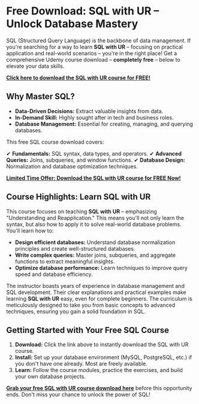 # Free Download: SQL with UR – Unlock Database Mastery

SQL (Structured Query Language) is the backbone of data management. If you're searching for a way to learn **SQL with UR** – focusing on practical application and real-world scenarios – you're in the right place! Get a comprehensive Udemy course download – **completely free** – below to elevate your data skills.

[**Click here to download the SQL with UR course for FREE!**](https://udemywork.com/sql-with-ur)

## Why Master SQL?

*   **Data-Driven Decisions:** Extract valuable insights from data.
*   **In-Demand Skill:** Highly sought after in tech and business roles.
*   **Database Management:**  Essential for creating, managing, and querying databases.

This free SQL course download covers:

✔ **Fundamentals:**  SQL syntax, data types, and operators.
✔ **Advanced Queries:**  Joins, subqueries, and window functions.
✔ **Database Design:**  Normalization and database optimization techniques.

[**Limited Time Offer: Download the SQL with UR course for FREE Now!**](https://udemywork.com/sql-with-ur)

## Course Highlights: Learn SQL with UR

This course focuses on teaching **SQL with UR** – emphasizing "Understanding and Reapplication." This means you'll not only learn the syntax, but also how to apply it to solve real-world database problems. You'll learn how to:

*   **Design efficient databases:** Understand database normalization principles and create well-structured databases.
*   **Write complex queries:** Master joins, subqueries, and aggregate functions to extract meaningful insights.
*   **Optimize database performance:** Learn techniques to improve query speed and database efficiency.

The instructor boasts years of experience in database management and SQL development. Their clear explanations and practical examples make learning **SQL with UR** easy, even for complete beginners. The curriculum is meticulously designed to take you from basic concepts to advanced techniques, ensuring you gain a solid foundation in SQL.

## Getting Started with Your Free SQL Course

1.  **Download:** Click the link above to instantly download the SQL with UR course.
2.  **Install:**  Set up your database environment (MySQL, PostgreSQL, etc.) if you don't have one already. Most are freely available.
3.  **Learn:** Follow the course modules, practice the exercises, and build your own database projects.

[**Grab your free SQL with UR course download here**](https://udemywork.com/sql-with-ur) before this opportunity ends. Don't miss your chance to unlock the power of SQL!
